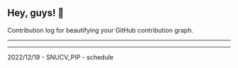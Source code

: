 ## Hey, guys! 👋

Contribution log for beautifying your GitHub contribution graph.

---



---

2022/12/19 - SNUCV_PIP - schedule